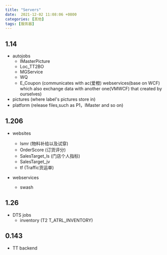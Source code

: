 ```yaml
---
title: "Servers"
date:  2021-12-02 11:08:06 +0800
categories: [其他]
tags: [服务器]
---
```


## 1.14

* autojobs
  * IMasterPicture
  * Loc_TT2BO
  * MGService
  * WQ
  * E_Coupon (communicates with ac(爱橙) webservices(base on WCF) which also exchange data with another one(VMWCF) that created by ourselves)
* pictures (where label's pictures store in)
* platform (release files,such as P1，IMaster and so on)

## 1.206

* websites
  * lsmr (物料补给以及试穿)
  * OrderScore (订货评分)
  * SalesTarget_ls (门店个人指标)
  * SalesTarget_jv
  * tf (Traffic货运单)

* webservices
  * swash


## 1.26

* DTS jobs
  * inventory (T2 T_ATRL_INVENTORY)

## 0.143

* TT backend
